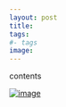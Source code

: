```yaml
---
layout: post
title:
tags:
#- tags
image:
---
```


contents

[![image]({{page.image}})]({{page.image}})

